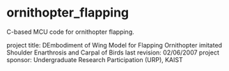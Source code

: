 # ornithopter_flapping
C-based MCU code for ornithopter flapping.
  
project title: DEmbodiment of Wing Model for Flapping Ornithopter imitated Shoulder Enarthrosis and Carpal of Birds
last revision: 02/06/2007
project sponsor: Undergraduate Research Participation (URP), KAIST

